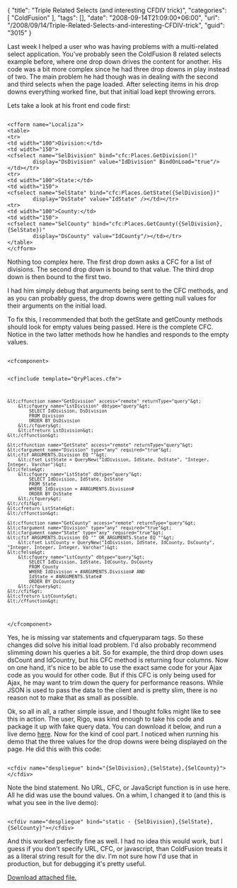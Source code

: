 {
	"title": "Triple Related Selects (and interesting CFDIV trick)",
	"categories": [
		"ColdFusion"
	],
	"tags": [],
	"date": "2008-09-14T21:09:00+06:00",
	"url": "/2008/09/14/Triple-Related-Selects-and-interesting-CFDIV-trick",
	"guid": "3015"
}

Last week I helped a user who was having problems with a multi-related select application. You've probably seen the ColdFusion 8 related selects example before, where one drop down drives the content for another. His code was a bit more complex since he had three drop downs in play instead of two. The main problem he had though was in dealing with the second and third selects when the page loaded. After selecting items in his drop downs everything worked fine, but that initial load kept throwing errors. 

Lets take a look at his front end code first:

<code>
&lt;cfform name="Localiza"&gt;
&lt;table&gt;
&lt;tr&gt;
&lt;td width="100"&gt;Division:&lt;/td&gt;
&lt;td width="150"&gt;
&lt;cfselect name="SelDivision" bind="cfc:Places.GetDivision()"
		display="DsDivision" value="IdDivision" BindOnLoad="true"/&gt;&lt;/td&gt;&lt;/tr&gt;
&lt;tr&gt;
&lt;td width="100"&gt;State:&lt;/td&gt;
&lt;td width="150"&gt;
&lt;cfselect name="SelState" bind="cfc:Places.GetState({SelDivision})"
		display="DsState" value="IdState" /&gt;&lt;/td&gt;&lt;/tr&gt;
&lt;tr&gt;
&lt;td width="100"&gt;County:&lt;/td&gt;
&lt;td width="150"&gt;
&lt;cfselect name="SelCounty" bind="cfc:Places.GetCounty({SelDivision},{SelState})"
		display="DsCounty" value="IdCounty"/&gt;&lt;/td&gt;&lt;/tr&gt;
&lt;/table&gt;
&lt;/cfform&gt;
</code>

Nothing too complex here. The first drop down asks a CFC for a list of divisions. The second drop down is bound to that value. The third drop down is then bound to the first two. 

I had him simply debug that arguments being sent to the CFC methods, and as you can probably guess, the drop downs were getting null values for their arguments on the initial load. 

To fix this, I recommended that both the getState and getCounty methods should look for empty values being passed. Here is the complete CFC. Notice in the two latter methods how he handles and responds to the empty values.

<code>
&lt;cfcomponent&gt;

&lt;cfinclude template="QryPlaces.cfm"&gt;

    &lt;cffunction name="GetDivision" access="remote" returnType="query"&gt;
        &lt;cfquery name="LstDivision" dbtype="query"&gt;
            SELECT IdDivision, DsDivision
            FROM Division
            ORDER BY DsDivision
        &lt;/cfquery&gt;
        &lt;cfreturn LstDivision&gt;
    &lt;/cffunction&gt;

    &lt;cffunction name="GetState" access="remote" returnType="query"&gt;
    &lt;cfargument name="Division" type="any" required="true"&gt;
    &lt;cfif ARGUMENTS.Division EQ ""&gt;
    	&lt;cfset LstState = QueryNew("IdDivision, IdState, DsState", "Integer, Integer, Varchar")&gt;
    &lt;cfelse&gt;
        &lt;cfquery name="LstState" dbtype="query"&gt;
            SELECT IdDivision, IdState, DsState
            FROM State
            WHERE IdDivision = #ARGUMENTS.Division#
            ORDER BY DsState
        &lt;/cfquery&gt;
    &lt;/cfif&gt;
    &lt;cfreturn LstState&gt;
    &lt;/cffunction&gt;

    &lt;cffunction name="GetCounty" access="remote" returnType="query"&gt;
    &lt;cfargument name="Division" type="any" required="true"&gt;
    &lt;cfargument name="State" type="any" required="true"&gt;
	&lt;cfif ARGUMENTS.Division EQ "" OR ARGUMENTS.State EQ ""&gt;
    	&lt;cfset LstCounty = QueryNew("IdDivision, IdState, IdCounty, DsCounty", "Integer, Integer, Integer, Varchar")&gt;
    &lt;cfelse&gt;
        &lt;cfquery name="LstCounty" dbtype="query"&gt;
            SELECT IdDivision, IdState, IdCounty, DsCounty
            FROM County
            WHERE IdDivision = #ARGUMENTS.Division# AND
			IdState = #ARGUMENTS.State#
            ORDER BY DsCounty
        &lt;/cfquery&gt;
    &lt;/cfif&gt;
    &lt;cfreturn LstCounty&gt;
    &lt;/cffunction&gt;

&lt;/cfcomponent&gt;
</code>

Yes, he is missing var statements and cfqueryparam tags. So these changes did solve his initial load problem. I'd also probably recommend slimming down his queries a bit. So for example, the third drop down uses dsCount and IdCountry, but his CFC method is returning four columns. Now on one hand, it's nice to be able to use the exact same code for your Ajax code as you would for other code. But if this CFC is only being used for Ajax, he may want to trim down the query for performance reasons. While JSON is used to pass the data to the client and is pretty slim, there is no reason not to make that as small as possible. 

Ok, so all in all, a rather simple issue, and I thought folks might like to see this in action. The user, Rigo, was kind enough to take his code and package it up with fake query data. You can download it below, and run a live demo <a href="http://www.raymondcamden.com/demos/threeselects/places.cfm">here</a>. Now for the kind of cool part. I noticed when running his demo that the three values for the drop downs were being displayed on the page. He did this with this code:

<code>
&lt;cfdiv name="despliegue" bind="{SelDivision},{SelState},{SelCounty}"&gt;&lt;/cfdiv&gt;
</code>

Note the bind statement. No URL, CFC, or JavaScript function is in use here. All he did was use the bound values. On a whim, I changed it to (and this is what you see in the live demo):

<code>
&lt;cfdiv name="despliegue" bind="static - {SelDivision},{SelState},{SelCounty}"&gt;&lt;/cfdiv&gt;
</code>

And this worked perfectly fine as well. I had no idea this would work, but I guess if you don't specify URL, CFC, or javascript, than ColdFusion treats it as a literal string result for the div. I'm not sure how I'd use that in production, but for debugging it's pretty useful.<p><a href='enclosures/D%3A%5Chosts%5Cwww%2Ecoldfusionjedi%2Ecom%5Cenclosures%2FRelatedSelectsPlaces%2Ezip'>Download attached file.</a></p>